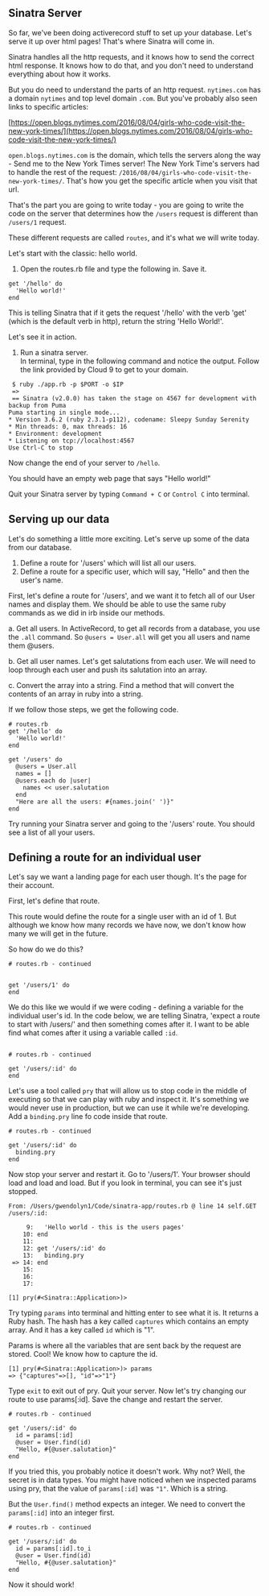 ## Sinatra Server

So far, we've been doing activerecord stuff to set up your database.  Let's serve it up over html pages!  That's where Sinatra will come in.

Sinatra handles all the http requests, and it knows how to send the correct html response.  It knows how to do that, and you don't need to understand everything about how it works.

But you do need to understand the parts of an http request.  `nytimes.com` has a domain `nytimes` and top level domain `.com`.  But you've probably also seen links to specific articles:

[https://open.blogs.nytimes.com/2016/08/04/girls-who-code-visit-the-new-york-times/](https://open.blogs.nytimes.com/2016/08/04/girls-who-code-visit-the-new-york-times/)

`open.blogs.nytimes.com` is the domain, which tells the servers along the way  -  Send me to the New York Times server!  The New York Time's servers had to handle the rest of the request: `/2016/08/04/girls-who-code-visit-the-new-york-times/`.  That's how you get the specific article when you visit that url.

That's the part you are going to write today - you are going to write the code on the server that determines how the `/users` request is different than `/users/1` request.

These different requests are called `routes`, and it's what we will write today.

Let's start with the classic: hello world.

1. Open the routes.rb file and type the following in. Save it.

```
get '/hello' do
  'Hello world!'
end
```

This is telling Sinatra that if it gets the request '/hello' with the verb 'get' (which is the default verb in http), return the string 'Hello World!'. 

Let's see it in action.

1. Run a sinatra server.  
In terminal, type in the following command and notice the output.  Follow the link provided by Cloud 9 to get to your domain.

```
 $ ruby ./app.rb -p $PORT -o $IP
 =>
 == Sinatra (v2.0.0) has taken the stage on 4567 for development with backup from Puma
Puma starting in single mode...
* Version 3.6.2 (ruby 2.3.1-p112), codename: Sleepy Sunday Serenity
* Min threads: 0, max threads: 16
* Environment: development
* Listening on tcp://localhost:4567
Use Ctrl-C to stop
```

Now change the end of your server to `/hello`.

You should have an empty web page that says "Hello world!"

Quit your Sinatra server by typing `Command + C` or `Control C` into terminal.

## Serving up our data

Let's do something a little more exciting.  Let's serve up some of the data from our database.

1. Define a route for '/users' which will list all our users.
1. Define a route for a specific user, which will say, "Hello" and then the user's name.


First, let's define a route for '/users', and we want it to fetch all of our User names and display them. We should be able to use the same ruby commands as we did in irb inside our methods.  


a. Get all users.  In ActiveRecord, to get all records from a database, you use the `.all` command.   So `@users = User.all` will get you all users and name them @users.

b. Get all user names.  Let's get salutations from each user.  We will need to loop through each user and push its salutation into an array.

c. Convert the array into a string.  Find a method that will convert the contents of an array in ruby into a string.

If we follow those steps, we get the following code.


```
# routes.rb
get '/hello' do
  'Hello world!'
end

get '/users' do
  @users = User.all
  names = []
  @users.each do |user|
    names << user.salutation
  end
  "Here are all the users: #{names.join(' ')}"
end
```

Try running your Sinatra server and going to the '/users' route.  You should see a list of all your users.


## Defining a route for an individual user

Let's say we want a landing page for each user though.  It's the page for their account.

First, let's define that route.


This route would define the route for a single user with an id of 1.  But although we know how many records we have now, we don't know how many we will get in the future.

So how do we do this?

```
# routes.rb - continued


get '/users/1' do
end
```


We do this like we would if we were coding - defining a variable for the individual user's id.  In the code below, we are telling Sinatra, 'expect a route to start with /users/' and then something comes after it.  I want to be able find what comes after it using a variable called `:id`.

```

# routes.rb - continued

get '/users/:id' do
end

```

Let's use a tool called `pry` that will allow us to stop code in the middle of executing so that we can play with ruby and inspect it.  It's something we would never use in production, but we can use it while we're developing.  Add a `binding.pry` line fo code inside that route.

```
# routes.rb - continued

get '/users/:id' do
  binding.pry
end
```

Now stop your server and restart it.  Go to '/users/1'.  Your browser should load and load and load.  But if you look in terminal, you can see it's just stopped.

```
From: /Users/gwendolyn1/Code/sinatra-app/routes.rb @ line 14 self.GET /users/:id:

     9:   'Hello world - this is the users pages'
    10: end
    11: 
    12: get '/users/:id' do
    13:   binding.pry
 => 14: end 
    15:
    16:
    17: 

[1] pry(#<Sinatra::Application>)>

```

Try typing `params` into terminal and hitting enter to see what it is.  It returns a Ruby hash.  The hash has a key called `captures` which contains an empty array.   And it has a key called `id` which is "1".

Params is where all the variables that are sent back by the request are stored.  Cool!  We know how to capture the id.
```
[1] pry(#<Sinatra::Application>)> params
=> {"captures"=>[], "id"=>"1"}
```

Type `exit` to exit out of pry.  Quit your server.  Now let's try changing our route to use params[:id].  Save the change and restart the server.

```
# routes.rb - continued

get '/users/:id' do
  id = params[:id]
  @user = User.find(id)
  "Hello, #{@user.salutation}"
end
```

If you tried this, you probably notice it doesn't work.  Why not?  Well, the secret is in data types.  You might have noticed when we inspected params using pry, that the value of `params[:id]` was `"1"`.  Which is a string.

But the `User.find()` method expects an integer.  We need to convert the `params[:id]` into an integer first.


```
# routes.rb - continued

get '/users/:id' do
  id = params[:id].to_i
  @user = User.find(id)
  "Hello, #{@user.salutation}"
end
```

Now it should work!

